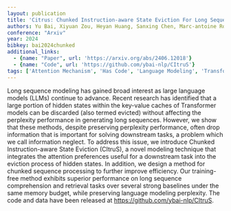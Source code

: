 ```yaml
---
layout: publication
title: 'Citrus: Chunked Instruction-aware State Eviction For Long Sequence Modeling'
authors: Yu Bai, Xiyuan Zou, Heyan Huang, Sanxing Chen, Marc-antoine Rondeau, Yang Gao, Jackie Chi Kit Cheung
conference: "Arxiv"
year: 2024
bibkey: bai2024chunked
additional_links:
  - {name: "Paper", url: 'https://arxiv.org/abs/2406.12018'}
  - {name: "Code", url: 'https://github.com/ybai-nlp/CItruS'}
tags: ['Attention Mechanism', 'Has Code', 'Language Modeling', 'Transformer', 'Efficiency and Optimization', 'Training Techniques', 'Model Architecture', 'Pretraining Methods']
---
```

Long sequence modeling has gained broad interest as large language models
(LLMs) continue to advance. Recent research has identified that a large portion
of hidden states within the key-value caches of Transformer models can be
discarded (also termed evicted) without affecting the perplexity performance in
generating long sequences. However, we show that these methods, despite
preserving perplexity performance, often drop information that is important for
solving downstream tasks, a problem which we call information neglect. To
address this issue, we introduce Chunked Instruction-aware State Eviction
(CItruS), a novel modeling technique that integrates the attention preferences
useful for a downstream task into the eviction process of hidden states. In
addition, we design a method for chunked sequence processing to further improve
efficiency. Our training-free method exhibits superior performance on long
sequence comprehension and retrieval tasks over several strong baselines under
the same memory budget, while preserving language modeling perplexity. The code
and data have been released at https://github.com/ybai-nlp/CItruS.

